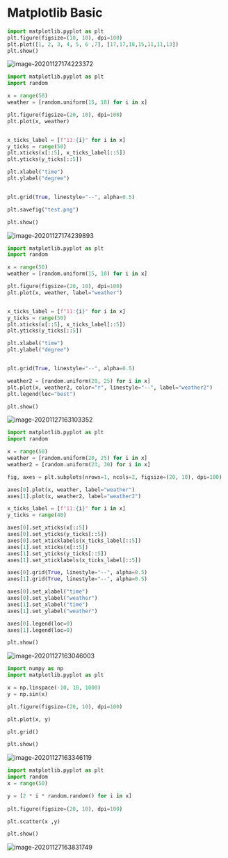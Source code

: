 # Matplotlib Basic


```python
import matplotlib.pyplot as plt
plt.figure(figsize=(10, 10), dpi=100)
plt.plot([1, 2, 3, 4, 5, 6 ,7], [17,17,18,15,11,11,13])
plt.show()
```

![image-20201127174223372](../../static/images/2020-10-20-matplotlib-basic/image-20201127174223372.png)

```python
import matplotlib.pyplot as plt
import random

x = range(50)
weather = [random.uniform(15, 18) for i in x]

plt.figure(figsize=(20, 10), dpi=100)
plt.plot(x, weather)


x_ticks_label = [f"11:{i}" for i in x]
y_ticks = range(50)
plt.xticks(x[::5], x_ticks_label[::5])
plt.yticks(y_ticks[::5])

plt.xlabel("time")
plt.ylabel("degree")


plt.grid(True, linestyle="--", alpha=0.5)

plt.savefig("test.png")

plt.show()
```

![image-20201127174239893](../../static/images/2020-10-20-matplotlib-basic/image-20201127174239893.png)

```python
import matplotlib.pyplot as plt
import random

x = range(50)
weather = [random.uniform(15, 18) for i in x]

plt.figure(figsize=(20, 10), dpi=100)
plt.plot(x, weather, label="weather")


x_ticks_label = [f"11:{i}" for i in x]
y_ticks = range(50)
plt.xticks(x[::5], x_ticks_label[::5])
plt.yticks(y_ticks[::5])

plt.xlabel("time")
plt.ylabel("degree")


plt.grid(True, linestyle="--", alpha=0.5)

weather2 = [random.uniform(20, 25) for i in x]
plt.plot(x, weather2, color="r", linestyle="--", label="weather2")
plt.legend(loc="best")

plt.show()
```

![image-20201127163103352](../../static/images/2020-10-20-matplotlib-basic/image-20201127163103352.png)

```python
import matplotlib.pyplot as plt
import random

x = range(50)
weather = [random.uniform(20, 25) for i in x]
weather2 = [random.uniform(23, 30) for i in x]

fig, axes = plt.subplots(nrows=1, ncols=2, figsize=(20, 10), dpi=100)

axes[0].plot(x, weather, label="weather")
axes[1].plot(x, weather2, label="weather2")

x_ticks_label = [f"11:{i}" for i in x]
y_ticks = range(40)

axes[0].set_xticks(x[::5])
axes[0].set_yticks(y_ticks[::5])
axes[0].set_xticklabels(x_ticks_label[::5])
axes[1].set_xticks(x[::5])
axes[1].set_yticks(y_ticks[::5])
axes[1].set_xticklabels(x_ticks_label[::5])

axes[0].grid(True, linestyle="--", alpha=0.5)
axes[1].grid(True, linestyle="--", alpha=0.5)

axes[0].set_xlabel("time")
axes[0].set_ylabel("weather")
axes[1].set_xlabel("time")
axes[1].set_ylabel("weather")

axes[0].legend(loc=0)
axes[1].legend(loc=0)

plt.show()
```

![image-20201127163046003](../../static/images/2020-10-20-matplotlib-basic/image-20201127163046003.png)

```python
import numpy as np
import matplotlib.pyplot as plt

x = np.linspace(-10, 10, 1000)
y = np.sin(x)

plt.figure(figsize=(20, 10), dpi=100)

plt.plot(x, y)

plt.grid()

plt.show()
```

![image-20201127163346119](../../static/images/2020-10-20-matplotlib-basic/image-20201127163346119.png)

```python
import matplotlib.pyplot as plt
import random
x = range(50)

y = [2 * i * random.random() for i in x]
        
plt.figure(figsize=(20, 10), dpi=100)

plt.scatter(x ,y)

plt.show()
```

![image-20201127163831749](../../static/images/2020-10-20-matplotlib-basic/image-20201127163831749.png)
